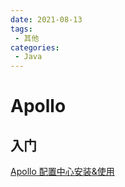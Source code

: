 ```yaml
---
date: 2021-08-13
tags:
 - 其他
categories: 
 - Java
---
```

# Apollo
## 入门
[Apollo 配置中心安装&使用](https://www.jianshu.com/p/8c757f28bbed)

 

